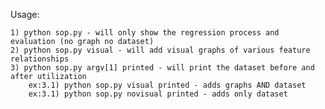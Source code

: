 Usage:

    1) python sop.py - will only show the regression process and evaluation (no graph no dataset)
    2) python sop.py visual - will add visual graphs of various feature relationships
    3) python sop.py argv[1] printed - will print the dataset before and after utilization
        ex:3.1) python sop.py visual printed - adds graphs AND dataset
        ex:3.1) python sop.py novisual printed - adds only dataset
